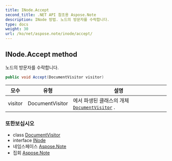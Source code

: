 ```yaml
---
title: INode.Accept
second_title: .NET API 참조용 Aspose.Note
description: INode 방법. 노드의 방문자를 수락합니다.
type: docs
weight: 30
url: /ko/net/aspose.note/inode/accept/
---
```

## INode.Accept method

노드의 방문자를 수락합니다.

```csharp
public void Accept(DocumentVisitor visitor)
```

| 모수 | 유형 | 설명 |
| --- | --- | --- |
| visitor | DocumentVisitor | 에서 파생된 클래스의 개체[`DocumentVisitor`](../../documentvisitor/) . |

### 또한보십시오

* class [DocumentVisitor](../../documentvisitor/)
* interface [INode](../)
* 네임스페이스 [Aspose.Note](../../inode/)
* 집회 [Aspose.Note](../../../)


